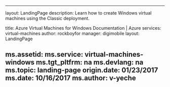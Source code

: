 ---

layout: LandingPage
description: Learn how to create Windows virtual machines using the Classic deployment.

title: Azure Virtual Machines for Windows Documentation | Azure
services: virtual-machines
author: rockboyfor
manager: digimobile
layout: LandingPage

ms.assetid:
ms.service: virtual-machines-windows
ms.tgt_pltfrm: na
ms.devlang: na
ms.topic: landing-page
origin.date: 01/23/2017
ms.date: 10/16/2017
ms.author: v-yeche
---